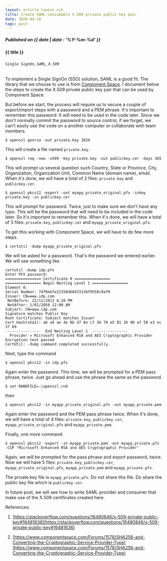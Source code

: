 ```yaml
---
layout: article-layout.njk
title: Create SAML-consumable X.509 private public key pair
date: 2020-04-10
tags: post
---
```

##### Published on {{ date | date : '%Y-%m-%d' }}
#### {{ title }}
###### `Single SignOn`, `SAML`, `X.509`

To implement a Single SignOn (SSO) solution, SAML is a good fit. The library that we choose to use is from [Component Space](https://www.componentspace.com/saml-for-asp-net?gclid=EAIaIQobChMI2r7mo7Ht6AIVC5SzCh1dxg0VEAAYASAAEgIHPPD_BwE). I document below the steps to create the X.509 private public key pair that can be used by Component Space.

But before we start, the process will require us to secure a couple of export/import steps with a password and a PEM phrase. It's important to remember this password. It will need to be used in the code later. Since we don't normally commit the password to source control, if we forget, we can't easily use the code on a another computer or collaborate with team members.

```
$ openssl genrsa -out private.key 1024
```
This will create a file named `private.key`.


```
$ openssl req -new -x509 -key private.key -out publickey.cer -days 365
```

This will prompt us several question such Country, State or Province, City, Organization, Organization Unit, Common Name (domain name), email. When it's done, we will have a total of 2 files: `private.key` and `publickey.cer`.

```
$ openssl pkcs12 -export -out myapp_private_original.pfx -inkey private.key -in publickey.cer
```

This will prompt for password. Twice, just to make sure we don't have any typo. This will be the password that will need to be included in the code later. So it's important to remember this.  When it's done, we will have a total of 3 files: `private.key`, `publickey.cer` and `myapp_private_original.pfx`.

To get this working with Component Space, we will have to do few more steps. 

```
$ certutil -dump myapp_private_original.pfx
```

We will be asked for a password. That's the password we entered earlier. We will see something like

```
certutil -dump idp.pfx
Enter PFX password:
================ Certificate 0 ================
================ Begin Nesting Level 1 ================
Element 0:
Serial Number: 74f0ebfe22358db8433138f9558c9af9
Issuer: CN=www.idp.com
 NotBefore: 22/11/2013 6:20 PM
 NotAfter: 1/01/2050 12:00 AM
Subject: CN=www.idp.com
Signature matches Public Key
Root Certificate: Subject matches Issuer
Cert Hash(sha1): a6 a4 ae 4e 0b 37 8e c7 36 78 e5 81 26 90 af 50 e3 ec 37 69
----------------  End Nesting Level 1  ----------------
  Provider = Microsoft Enhanced RSA and AES Cryptographic Provider
Encryption test passed
CertUtil: -dump command completed successfully.
```

Next, type the command

```
$ openssl pkcs12 -in idp.pfx
```

Again enter the password. This time, we will be prompted for a PEM pass phrase, twice. Just go ahead and use the phrase the same as the password.

```
$ set RANDFILE=.\openssl.rnd
```

then

```
$ openssl pkcs12 -in myapp_private_original.pfx -out myapp_private.pem
```

Again enter the password and the PEM pass phrase twice. When it's done, we will have a total of 4 files: `private.key`, `publickey.cer`, `myapp_private_original.pfx` and `myapp_private.pem`. 

Finally, one more command:

```
$ openssl pkcs12 -export -in myapp_private.pem -out myapp_private.pfx -CSP "Microsoft Enhanced RSA and AES Cryptographic Provider"
```

Again, we will be prompted for the pass phrase and export password, twice. Now we will have 5 files: `private.key`, `publickey.cer`, `myapp_private_original.pfx`, `myapp_private.pem` and `myapp_private.pfx`.

The private key file is `myapp_private.pfx`. Do not share this file. Do share the public key file which is `publickey.cer`.

In future post, we will see how to write SAML provider and consumer that make use of the X.509 certificates created here.

References:
1. [https://stackoverflow.com/questions/16480846/x-509-private-public-key#16481636](https://stackoverflow.com/questions/16480846/x-509-private-public-key#16481636)

2. [https://www.componentspace.com/Forums/1578/SHA256-and-Converting-the-Cryptographic-Service-Provider-Type](https://www.componentspace.com/Forums/1578/SHA256-and-Converting-the-Cryptographic-Service-Provider-Type)